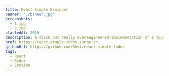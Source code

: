 ```yaml
---
title: React Simple Reminder
banner: './banner.jpg'
screenshots:
  - 1.jpg
  - 2.jpg
startedAt: 2019
description: A slick but really overengineered implementation of a typical TODO app. Complete 3 tasks within a single day and a hooray will appear.
href: https://react-simple-todos.surge.sh
githubUrl: https://github.com/3nvi/react-simple-todos
tags:
  - React
  - Redux
  - Emotion
---
```

